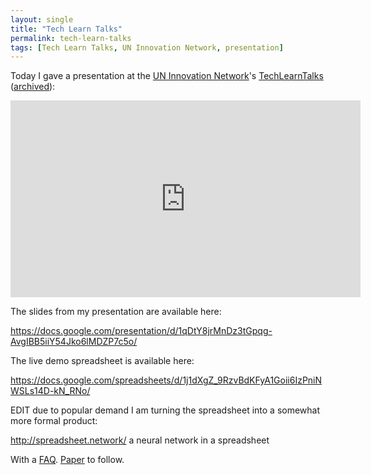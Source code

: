 ```yaml
---
layout: single
title: "Tech Learn Talks"
permalink: tech-learn-talks 
tags: [Tech Learn Talks, UN Innovation Network, presentation]
---
```


Today I gave a presentation at the [UN Innovation Network](https://www.uninnovation.network/)'s [TechLearnTalks](https://www.uninnovation.network/techlearntalks) ([archived](https://web.archive.org/web/20200610135556/https://www.uninnovation.network/techlearntalks)):

<iframe width="560" height="315" src="https://www.youtube.com/embed/u1iAFjnj8w4" frameborder="0" allow="accelerometer; autoplay; encrypted-media; gyroscope; picture-in-picture" allowfullscreen></iframe>

The slides from my presentation are available here:

<https://docs.google.com/presentation/d/1qDtY8jrMnDz3tGpqg-AvgIBB5iiY54Jko6lMDZP7c5o/>

The live demo spreadsheet is available here:

<https://docs.google.com/spreadsheets/d/1j1dXgZ_9RzvBdKFyA1Goii6IzPniNWSLs14D-kN_RNo/>

EDIT due to popular demand I am turning the spreadsheet into a somewhat more formal product:

<http://spreadsheet.network/> a neural network in a spreadsheet

With a [FAQ](https://docs.google.com/document/d/1j5d_uGMVWAq3JVEUMRZ2Oa4DiUcnJJt9emjY9Sv-F4A/). [Paper](https://github.com/bquast/spreadsheet.network) to follow.

